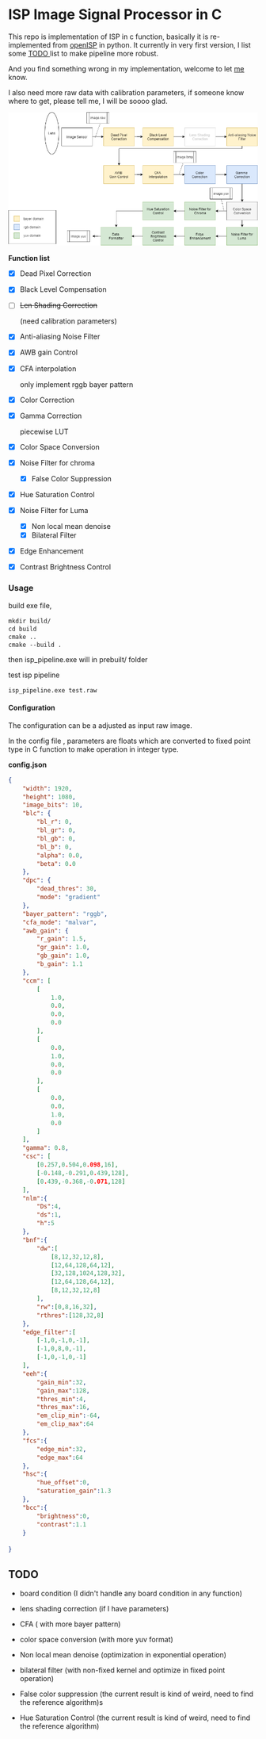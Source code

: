 # ISP Image Signal Processor in C

This repo is implementation of ISP in c function, basically it is  re-implemented from [openISP](https://github.com/cruxopen/openISP) in python.  It currently in very first version, I list some [TODO ](#TODO)list to make pipeline more robust.

And you find  something wrong in my implementation, welcome to let [me](lin.lesia@gmail.com) know.

I also need more raw data  with calibration parameters, if someone know where to get, please tell me, I will be soooo glad.



![](image/isp_pipeline.png)

**Function list**

- [x] Dead Pixel Correction

- [x] Black Level Compensation

- [ ] ~~Len Shading Correction~~

  (need calibration parameters)

- [x] Anti-aliasing Noise Filter

- [x] AWB gain Control

- [x] CFA interpolation

  only implement rggb bayer pattern

- [x] Color Correction

- [x] Gamma Correction 

  piecewise LUT

- [x] Color Space Conversion

- [x] Noise Filter for chroma

  - [x] False Color Suppression

- [x] Hue Saturation Control

- [x] Noise Filter for Luma

  - [x] Non local mean denoise
  - [x] Bilateral Filter

- [x] Edge Enhancement

- [x] Contrast Brightness Control

### Usage

build exe file, 

```
mkdir build/
cd build 
cmake ..
cmake --build .
```

then isp_pipeline.exe will in prebuilt/ folder

test isp pipeline

```shell
isp_pipeline.exe test.raw
```

#### Configuration

The configuration can be a adjusted as input raw image.

 In the config file , parameters are floats which are converted to fixed point type in C function to make operation in integer type.

**config.json**

```json
{
    "width": 1920,
    "height": 1080,
    "image_bits": 10,
    "blc": {
        "bl_r": 0,
        "bl_gr": 0,
        "bl_gb": 0,
        "bl_b": 0,
        "alpha": 0.0,
        "beta": 0.0
    },
    "dpc": {
        "dead_thres": 30,
        "mode": "gradient"
    },
    "bayer_pattern": "rggb",
    "cfa_mode": "malvar",
    "awb_gain": {
        "r_gain": 1.5,
        "gr_gain": 1.0,
        "gb_gain": 1.0,
        "b_gain": 1.1
    },
    "ccm": [
        [
            1.0,
            0.0,
            0.0,
            0.0
        ],
        [
            0.0,
            1.0,
            0.0,
            0.0
        ],
        [
            0.0,
            0.0,
            1.0,
            0.0
        ]
    ],
    "gamma": 0.8,
    "csc": [
        [0.257,0.504,0.098,16],
        [-0.148,-0.291,0.439,128],
        [0.439,-0.368,-0.071,128]
    ],
    "nlm":{
        "Ds":4,
        "ds":1,
        "h":5
    },
    "bnf":{
        "dw":[
            [8,12,32,12,8],
            [12,64,128,64,12],
            [32,128,1024,128,32],
            [12,64,128,64,12],
            [8,12,32,12,8]
        ],
        "rw":[0,8,16,32],
        "rthres":[128,32,8]
    },
    "edge_filter":[
        [-1,0,-1,0,-1],
        [-1,0,8,0,-1],
        [-1,0,-1,0,-1]
    ],
    "eeh":{
        "gain_min":32,
        "gain_max":128,
        "thres_min":4,
        "thres_max":16,
        "em_clip_min":-64,
        "em_clip_max":64
    },
    "fcs":{
        "edge_min":32,
        "edge_max":64
    },
    "hsc":{
        "hue_offset":0,
        "saturation_gain":1.3 
    },
    "bcc":{
        "brightness":0,
        "contrast":1.1
    }

}

```



## TODO

- board condition (I didn't handle any board condition in any function)

- lens shading correction (if I have parameters)

- CFA  ( with more bayer pattern)

- color space conversion (with more yuv format)

- Non local mean denoise (optimization in exponential operation)

- bilateral filter (with non-fixed kernel and optimize in fixed point operation)

- False color suppression (the current result is kind of weird, need to find the reference algorithm)s

- Hue Saturation Control (the current result is kind of weird, need to find the reference algorithm)

  

  
